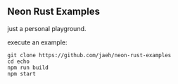 ## Neon Rust Examples

just a personal playground.

execute an example:

```
git clone https://github.com/jaeh/neon-rust-examples
cd echo
npm run build
npm start

```
